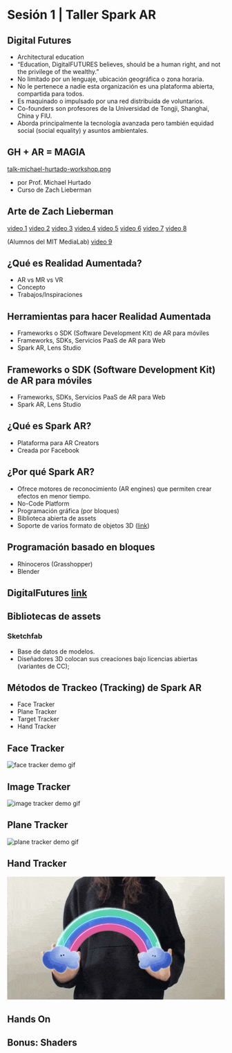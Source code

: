 
# Sesión 1 | Taller Spark AR

## Digital Futures

- Architectural education
- “Education, DigitalFUTURES believes, should be a human right, and not the privilege of the wealthy.” 
- No limitado por un lenguaje, ubicación geográfica o zona horaria.
- No le pertenece a nadie esta organización es una plataforma abierta,
  compartida para todos.
- Es maquinado o impulsado por una red distribuida de voluntarios.
- Co-founders son profesores de la Universidad de Tongji, Shanghai, China y FIU.
- Aborda principalmente la tecnología avanzada pero también equidad social
  (social equality) y asuntos ambientales. 

## GH + AR = MAGIA

[talk-michael-hurtado-workshop.png](/assets/talk-michael-hurtado-workshop.png)

- por Prof. Michael Hurtado
- Curso de Zach Lieberman

## Arte de Zach Lieberman

[video 1](https://www.instagram.com/reel/B-HP2juDryV/)
[video 2](https://www.instagram.com/reel/B-F-d8nD64E/)
[video 3](https://www.instagram.com/reel/CAfm0UdjxaF/)
[video 4](https://www.instagram.com/reel/CA5qv9bjjlV/)
[video 5](https://www.instagram.com/reel/CEMyZmYDZki/)
[video 6](https://www.instagram.com/reel/CJZqBp-DCQN/)
[video 7](https://www.instagram.com/reel/CU6X_JiDbqo/)
[video 8](https://www.instagram.com/reel/ChPka39DGKY/)

(Alumnos del MIT MediaLab)
[video 9](https://www.instagram.com/reel/CcqSQtWjwtf/)


## ¿Qué es Realidad Aumentada?

- AR vs MR vs VR
- Concepto
- Trabajos/Inspiraciones

## Herramientas para hacer Realidad Aumentada

- Frameworks o SDK (Software Development Kit) de AR para móviles
- Frameworks, SDKs, Servicios PaaS de AR para Web
- Spark AR, Lens Studio

## Frameworks o SDK (Software Development Kit) de AR para móviles

- Frameworks, SDKs, Servicios PaaS de AR para Web
- Spark AR, Lens Studio

## ¿Qué es Spark AR?

- Plataforma para AR Creators
- Creada por Facebook

## ¿Por qué Spark AR?

- Ofrece motores de reconocimiento (AR engines) que permiten crear efectos en
  menor tiempo.
- No-Code Platform 
- Programación gráfica (por bloques)
- Biblioteca abierta de assets
- Soporte de varios formato de objetos 3D ([link](https://sparkar.facebook.com/ar-studio/learn/articles/fundamentals/supported-file-formats/#3d-models))

## Programación basado en bloques

- Rhinoceros (Grasshopper)
- Blender

## DigitalFutures [link](https://digitalfutures.international/)

## Bibliotecas de assets

### Sketchfab

- Base de datos de modelos.
- Diseñadores 3D colocan sus creaciones bajo licencias abiertas (variantes de CC);

## Métodos de Trackeo (Tracking) de Spark AR

- Face Tracker
- Plane Tracker
- Target Tracker
- Hand Tracker

## Face Tracker

![face tracker demo gif](/assets/face-tracker-demo.gif)

## Image Tracker

![image tracker demo gif](/assets/image-tracker-demo.gif)

## Plane Tracker

![plane tracker demo gif](/assets/plane-tracker-demo.gif)

## Hand Tracker

![hand tracker demo gif](/assets/hand-tracker-demo.gif)

## Hands On


## Bonus: Shaders



